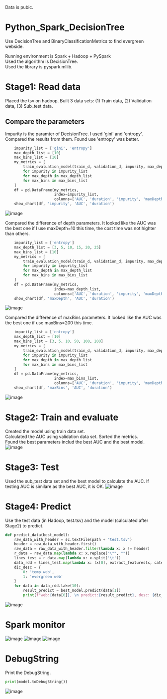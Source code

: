 Data is pubic.
# Python_Spark_DecisionTree
Use DecisionTree and BinaryClassificationMetrics to find evergreen webside. 

Running environment is Spark + Hadoop + PySpark    
Used the algorithm is DecisionTree.     
Used the library is pyspark.mllib.    

# Stage1:  Read data
Placed the tsv on hadoop. Built 3 data sets: (1) Train data, (2) Validation data, (3) Sub_test data.


## Compare the parameters
Impurity is the paramter of DecisionTree. I used 'gini' and 'entropy'. Compared the results from them. Found use 'entropy' was better.
~~~python
    impurity_list = ['gini', 'entropy']
    max_depth_list = [10]
    max_bins_list = [10]
    my_metrics = [
        train_evaluation_model(train_d, validation_d, impurity, max_depth, max_bins)
        for impurity in impurity_list
        for max_depth in max_depth_list
        for max_bins in max_bins_list
    ]
    df = pd.DataFrame(my_metrics,
                      index=impurity_list,
                      columns=['AUC', 'duration', 'impurity', 'maxDepth', 'maxBins', 'model'])
    show_chart(df, 'impurity', 'AUC', 'duration')
~~~
![image](https://user-images.githubusercontent.com/75282285/192569344-5a66ba9f-4438-4e62-99c8-103a0e5433a7.png)

Compared the difference of depth parameters. It looked like the AUC was the best one if I use maxDepth=10 this time, the cost time was not highter than others. 
~~~python
    impurity_list = ['entropy']
    max_depth_list = [3, 5, 10, 15, 20, 25]
    max_bins_list = [10]
    my_metrics = [
        train_evaluation_model(train_d, validation_d, impurity, max_depth, max_bins)
        for impurity in impurity_list
        for max_depth in max_depth_list
        for max_bins in max_bins_list
    ]
    df = pd.DataFrame(my_metrics,
                      index=max_depth_list,
                      columns=['AUC', 'duration', 'impurity', 'maxDepth', 'maxBins', 'model'])
    show_chart(df, 'maxDepth', 'AUC', 'duration')
~~~
![image](https://user-images.githubusercontent.com/75282285/192575887-816a90e3-d786-4300-9932-e17c247371e2.png)

Compared the difference of maxBins parameters. It looked like the AUC was the best one if use maxBins=200 this time.
~~~python
    impurity_list = ['entropy']
    max_depth_list = [10]
    max_bins_list = [3, 5, 10, 50, 100, 200]
    my_metrics = [
        train_evaluation_model(train_d, validation_d, impurity, max_depth, max_bins)
        for impurity in impurity_list
        for max_depth in max_depth_list
        for max_bins in max_bins_list
    ]
    df = pd.DataFrame(my_metrics,
                      index=max_bins_list,
                      columns=['AUC', 'duration', 'impurity', 'maxDepth', 'maxBins', 'model'])
    show_chart(df, 'maxBins', 'AUC', 'duration')
~~~
![image](https://user-images.githubusercontent.com/75282285/192578482-30a08976-e265-4500-9e18-c1f5e3041344.png)



# Stage2: Train and evaluate   
Created the model using train data set.   
Calculated the AUC using validation data set.
Sorted the metrics.    
Found the best parameters includ the best AUC and the best model.   
![image](https://user-images.githubusercontent.com/75282285/192605629-baa98d8f-39d9-423d-be10-32bca9cb4861.png)



# Stage3: Test
Used the sub_test data set and the best model to calculate the AUC. If testing AUC is similare as the best AUC, it is OK.
![image](https://user-images.githubusercontent.com/75282285/192605683-12852eb4-7343-4afd-8a88-3a61e6083259.png)


# Stage4: Predict
Use the test data (in Hadoop, test.tsv) and the model (calculated after Stage2) to predict.
~~~python
def predict_data(best_model):
    raw_data_with_header = sc.textFile(path + "test.tsv")
    header = raw_data_with_header.first()
    raw_data = raw_data_with_header.filter(lambda x: x != header)
    r_data = raw_data.map(lambda x: x.replace("\"", ""))
    lines_test = r_data.map(lambda x: x.split('\t'))
    data_rdd = lines_test.map(lambda x: (x[0], extract_features(x, categories_map, len(x))))
    dic_desc = {
        0: 'temp web',
        1: 'evergreen web'
    }
    for data in data_rdd.take(10):
        result_predict = best_model.predict(data[1])
        print(f"web:{data[0]}, \n predict:{result_predict}, desc: {dic_desc[result_predict]}")
~~~
![image](https://user-images.githubusercontent.com/75282285/192613552-9d77a401-1667-47ac-9e7e-1f8725e15dbc.png)


# Spark monitor
![image](https://user-images.githubusercontent.com/75282285/192587362-ac4c79f9-f87c-4da9-9acc-b67412eb2fa5.png)
![image](https://user-images.githubusercontent.com/75282285/192587799-e3b653f6-4d73-4b33-8126-a1debb838366.png)
![image](https://user-images.githubusercontent.com/75282285/192587445-b66c945a-929d-4b42-80c5-5ab5df2d35c1.png)

# DebugString
Print the DebugString.
~~~python
print(model.toDebugString())
~~~

![image](https://user-images.githubusercontent.com/75282285/192617611-b294921c-5be5-4393-9073-96793e3c46b4.png)





